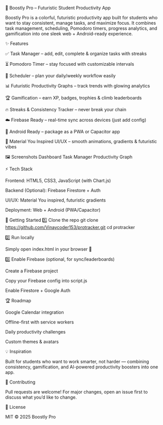 🚀 Boostly Pro – Futuristic Student Productivity App

Boostly Pro is a colorful, futuristic productivity app built for students who want to stay consistent, manage tasks, and maximize focus. It combines task management, scheduling, Pomodoro timers, progress analytics, and gamification into one sleek web + Android-ready experience.



✨ Features

✅ Task Manager – add, edit, complete & organize tasks with streaks

⏳ Pomodoro Timer – stay focused with customizable intervals

📅 Scheduler – plan your daily/weekly workflow easily

📊 Futuristic Productivity Graphs – track trends with glowing analytics

🏆 Gamification – earn XP, badges, trophies & climb leaderboards

🔥 Streaks & Consistency Tracker – never break your chain

☁️ Firebase Ready – real-time sync across devices (just add config)

📱 Android Ready – package as a PWA or Capacitor app

🎨 Material You Inspired UI/UX – smooth animations, gradients & futuristic vibes

🖼️ Screenshots
Dashboard	Task Manager	Productivity Graph

	
	
⚡ Tech Stack

Frontend: HTML5, CSS3, JavaScript (with Chart.js)

Backend (Optional): Firebase Firestore + Auth

UI/UX: Material You inspired, futuristic gradients

Deployment: Web + Android (PWA/Capacitor)

🚀 Getting Started
1️⃣ Clone the repo
git clone https://github.com/Vinaycoder153/protracker.git
cd protracker

2️⃣ Run locally

Simply open index.html in your browser 🚀

3️⃣ Enable Firebase (optional, for sync/leaderboards)

Create a Firebase project

Copy your Firebase config into script.js

Enable Firestore + Google Auth

🏆 Roadmap

 Google Calendar integration

 Offline-first with service workers

 Daily productivity challenges

 Custom themes & avatars

💡 Inspiration

Built for students who want to work smarter, not harder — combining consistency, gamification, and AI-powered productivity boosters into one app.

🤝 Contributing

Pull requests are welcome! For major changes, open an issue first to discuss what you’d like to change.

📜 License

MIT © 2025 Boostly Pro
